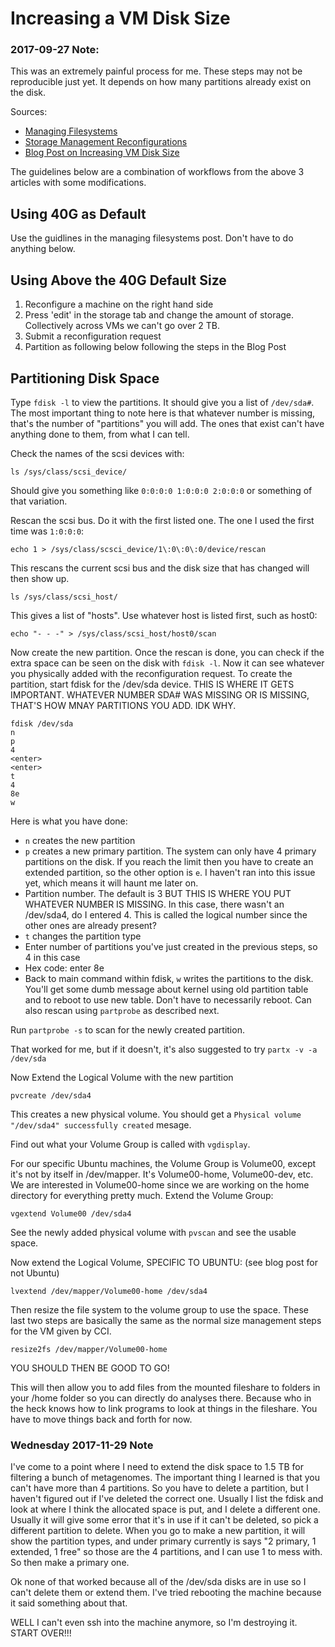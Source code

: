 # Increasing a VM Disk Size 

### 2017-09-27 Note:

This was an extremely painful process for me. These steps may not be reproducible just yet. It depends on how many partitions already exist on the disk. 

Sources: 

- [Managing Filesystems](https://kb.wisc.edu/cci/64024)
- [Storage Management Reconfigurations](https://kb.wisc.edu/cci/52028)
- [Blog Post on Increasing VM Disk Size](https://ma.ttias.be/increase-a-vmware-disk-size-vmdk-formatted-as-linux-lvm-without-rebooting/)


The guidelines below are a combination of workflows from the above 3 articles with some modifications. 

## Using 40G as Default

Use the guidlines in the managing filesystems post. Don't have to do anything below. 

## Using Above the 40G Default Size

1. Reconfigure a machine on the right hand side
2. Press 'edit' in the storage tab and change the amount of storage. Collectively across VMs we can't go over 2 TB. 
2. Submit a reconfiguration request
3. Partition as following below following the steps in the Blog Post

## Partitioning Disk Space 

Type `fdisk -l` to view the partitions. It should give you a list of `/dev/sda#`. The most important thing to note here is that whatever number is missing, that's the number of "partitions" you will add. The ones that exist can't have anything done to them, from what I can tell. 

Check the names of the scsi devices with:

```
ls /sys/class/scsi_device/
```

Should give you something like `0:0:0:0 1:0:0:0 2:0:0:0` or something of that variation. 

Rescan the scsi bus. Do it with the first listed one. The one I used the first time was `1:0:0:0`:

```
echo 1 > /sys/class/scsci_device/1\:0\:0\:0/device/rescan
```

This rescans the current scsi bus and the disk size that has changed will then show up. 

```
ls /sys/class/scsi_host/
```

This gives a list of "hosts". Use whatever host is listed first, such as host0:

```
echo "- - -" > /sys/class/scsi_host/host0/scan
```

Now create the new partition. Once the rescan is done, you can check if the extra space can be seen on the disk with `fdisk -l`. Now it can see whatever you physically added with the reconfiguration request. To create the partition, start fdisk for the /dev/sda device. THIS IS WHERE IT GETS IMPORTANT. WHATEVER NUMBER SDA# WAS MISSING OR IS MISSING, THAT'S HOW MNAY PARTITIONS YOU ADD. IDK WHY. 

```
fdisk /dev/sda
n
p
4
<enter>
<enter>
t
4
8e
w
```

Here is what you have done: 

- `n` creates the new partition
- `p` creates a new primary partition. The system can only have 4 primary partitions on the disk. If you reach the limit then you have to create an extended partition, so the other option is `e`. I haven't ran into this issue yet, which means it will haunt me later on. 
- Partition number. The default is 3 BUT THIS IS WHERE YOU PUT WHATEVER NUMBER IS MISSING. In this case, there wasn't an /dev/sda4, do I entered 4. This is called the logical number since the other ones are already present?
- `t` changes the partition type
- Enter number of partitions you've just created in the previous steps, so 4 in this case
- Hex code: enter 8e
- Back to main command within fdisk, `w` writes the partitions to the disk. You'll get some dumb message about kernel using old partition table and to reboot to use new table. Don't have to necessarily reboot. Can also rescan using `partprobe` as described next.

Run `partprobe -s` to scan for the newly created partition.

That worked for me, but if it doesn't, it's also suggested to try `partx -v -a /dev/sda`

Now Extend the Logical Volume with the new partition

`pvcreate /dev/sda4`

This creates a new physical volume. You should get a `Physical volume "/dev/sda4" successfully created` mesage. 

Find out what your Volume Group is called with `vgdisplay`. 

For our specific Ubuntu machines, the Volume Group is Volume00, except it's not by itself in /dev/mapper. It's Volume00-home, Volume00-dev, etc. We are interested in Volume00-home since we are working on the home directory for everything pretty much. Extend the Volume Group: 

```
vgextend Volume00 /dev/sda4
```

See the newly added physical volume with `pvscan` and see the usable space. 

Now extend the Logical Volume, SPECIFIC TO UBUNTU: (see blog post for not Ubuntu)

```
lvextend /dev/mapper/Volume00-home /dev/sda4
```

Then resize the file system to the volume group to use the space. These last two steps are basically the same as the normal size management steps for the VM given by CCI. 

```
resize2fs /dev/mapper/Volume00-home
```

YOU SHOULD THEN BE GOOD TO GO! 

This will then allow you to add files from the mounted fileshare to folders in your /home folder so you can directly do analyses there. Because who in the heck knows how to link programs to look at things in the fileshare. You have to move things back and forth for now.

### Wednesday 2017-11-29 Note

I've come to a point where I need to extend the disk space to 1.5 TB for filtering a bunch of metagenomes. The important thing I learned is that you can't have more than 4 partitions. So you have to delete a partition, but I haven't figured out if I've deleted the correct one. Usually I list the fdisk and look at where I think the allocated space is put, and I delete a different one. Usually it will give some error that it's in use if it can't be deleted, so pick a different partition to delete. When you go to make a new partition, it will show the partition types, and under primary currently is says "2 primary, 1 extended, 1 free" so those are the 4 partitions, and I can use 1 to mess with. So then make a primary one. 

Ok none of that worked because all of the /dev/sda disks are in use so I can't delete them or extend them. I've tried rebooting the machine because it said something about that. 

WELL I can't even ssh into the machine anymore, so I'm destroying it. START OVER!!! 